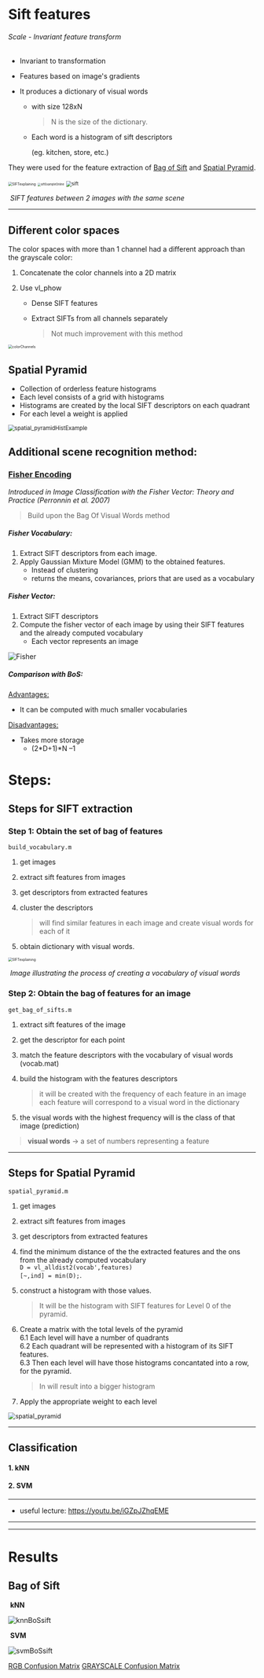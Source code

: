 # Sift features

###### Scale - Invariant feature transform

* Invariant to transformation

* Features based on image's gradients

* It produces a dictionary of visual words

  * with size 128xN

    > N is the size of the dictionary.

  * Each word is a histogram of sift descriptors

    (eg. kitchen, store, etc.)

They were used for the feature extraction of <ins>Bag of Sift</ins> and <ins>Spatial Pyramid</ins>.

<img src="pages-assets\images\SIFTexplaining.png" alt="SIFTexplaining" style="zoom:50%;" />

<img src="pages-assets\images\siftExampleOnline.png" alt="siftExampleOnline" style="zoom:40%;" />

<img src="pages-assets\images\sift.png" alt="sift" style="zoom:70%;"  />

​                                         <em>SIFT features between 2 images with the same scene </em>



---

## Different color spaces

The color spaces with more than 1 channel had a different approach than the grayscale color:

1. Concatenate the color channels into a 2D matrix

2. Use vl_phow

   * Dense SIFT features

   * Extract SIFTs from all channels separately

     > Not much improvement with this method



<img src="presentation\colorChannels.png" alt="colorChannels" style="zoom:50%;"  />



## Spatial Pyramid

* Collection of orderless feature histograms
* Each level consists of a grid with histograms
* Histograms are created by the local SIFT descriptors on each quadrant
* For each level a weight is applied

<img src="pages-assets\images\spatial_pyramidHistExample.png" alt="spatial_pyramidHistExample" style="zoom:80%;"  />



## Additional scene recognition method: 

###                                  <ins>Fisher Encoding</ins>

 

<em>Introduced in Image Classification with the Fisher Vector: Theory and Practice (Perronnin et al. 2007)</em>

> Build upon the Bag Of Visual Words method

##### Fisher Vocabulary:

1. Extract SIFT descriptors from each image.
2. Apply Gaussian Mixture Model (GMM) to the obtained features.
   * Instead of clustering
   * returns the means, covariances, priors that are used as a vocabulary



##### Fisher Vector:

1. Extract SIFT descriptors 
2. Compute the fisher vector of each image by using their SIFT features and the already computed vocabulary
   * Each vector represents an image

![Fisher](pages-assets\images\Fisher.png)



##### Comparison with BoS:

<ins>Advantages:</ins>

* It can be computed with much smaller vocabularies

<ins>Disadvantages:</ins>

* Takes more storage
  * (2*D+1)*N –1



# Steps:

## Steps for SIFT extraction

### Step 1: Obtain the set of bag of features 
`build_vocabulary.m`
1. get images

2. extract sift features from images

3. get descriptors from extracted features

4. cluster the descriptors
   
    > will find similar features in each image and create visual words for each of it
    
5. obtain dictionary with visual words.

    

<img src="pages-assets\images\bagofwords.jpg" alt="SIFTexplaining" style="zoom:50%;" />

​                                        <em>Image illustrating the process of creating a vocabulary of visual words</em> 



### Step 2: Obtain the bag of features for an image

`get_bag_of_sifts.m`

1. extract sift features of the image
2. get the descriptor for each point 
3. match the feature descriptors with the vocabulary of visual words (vocab.mat)
4. build the histogram with the features descriptors
	> it will be created with the frequency of each feature in an image
	> each feature will correspond to a visual word in the dictionary
	
5. the visual words with the highest frequency will is the class of that image (prediction) 

> **visual words** -> a set of numbers representing a feature 

---

## Steps for Spatial Pyramid

`spatial_pyramid.m`
1. get images

2. extract sift features from images

3. get descriptors from extracted features

4. find the minimum distance of the the extracted features and the ons from the already computed vocabulary <br /> 
	`D = vl_alldist2(vocab',features)`<br /> 
	`[~,ind] = min(D);`.
	
5. construct a histogram with those values.
	
	> It will be the histogram with SIFT features for Level 0 of the pyramid.
	
6. Create a matrix with the total levels of the pyramid <br /> 
	6.1 Each level will have a number of quadrants<br /> 
	6.2 Each  quadrant will be represented with a histogram of its SIFT features.<br /> 
	6.3 Then each level will have those histograms concantated into a row, for the pyramid.<br />
	
	>In will result into a bigger histogram
	
7. Apply the appropriate weight to each level

   

<img src="pages-assets\images\spatial_pyramid.png" alt="spatial_pyramid" style="zoom:90%;" />

---



## Classification



#### 1. kNN
#### 2. SVM
---
* useful lecture: https://youtu.be/iGZpJZhqEME

---

---

# Results

## Bag of Sift

​																		 **kNN**

![knnBoSsift](pages-assets\graphs\knnBoSsift.PNG)



​																		 **SVM**

![svmBoSsift](pages-assets\graphs\svmBoSsift.PNG)

[		RGB Confusion Matrix](pages-assets\html\bos_svm_rgb_vocab1000_ss200_fss5\index.html)                                                                      								 [GRAYSCALE Confusion Matrix](pages-assets\html\bos_svm_gray_vocab1000_ss10_fss5\index.html)													
